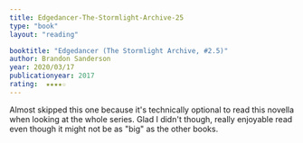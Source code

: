 ```yaml
---
title: Edgedancer-The-Stormlight-Archive-25
type: "book"
layout: "reading"

booktitle: "Edgedancer (The Stormlight Archive, #2.5)"
author: Brandon Sanderson
year: 2020/03/17
publicationyear: 2017
rating:  ★★★★☆
---
```


Almost skipped this one because it's technically optional to read this novella when looking at the whole series. Glad I didn't though, really enjoyable read even though it might not be as "big" as the other books.
